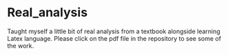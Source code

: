 # Real_analysis

Taught myself a little bit of real analysis from a textbook alongside learning Latex language. Please click on the pdf file in the repository to see some of the work.
